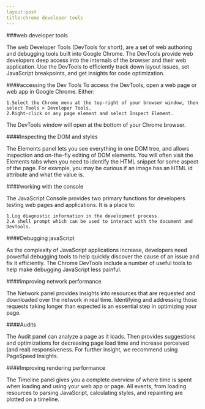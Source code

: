 ```yaml
---
layout:post
title:chrome developer tools
---
```


###web developer tools

The web Developer Tools (DevTools for short), are a set of web authoring and debugging tools built into Google Chrome. The DevTools provide web developers deep access into the internals of the browser and their web application. Use the DevTools to efficiently track down layout issues, set JavaScript breakpoints, and get insights for code optimization.

####accessing the Dev Tools
To access the DevTools, open a web page or web app in Google Chrome. Either:

    1.Select the Chrome menu at the top-right of your browser window, then select Tools > Developer Tools.
    2.Right-click on any page element and select Inspect Element.
The DevTools window will open at the bottom of your Chrome browser.

####Inspecting the DOM and styles

  The Elements panel lets you see everything in one DOM tree, and allows inspection and on-the-fly editing of DOM elements. You will often visit the Elements tabs when you need to identify the HTML snippet for some aspect of the page. For example, you may be curious if an image has an HTML id attribute and what the value is. 

####working with the console

  The JavaScript Console provides two primary functions for developers testing web pages and applications. It is a place to:
  
    1.Log diagnostic information in the development process.
    2.A shell prompt which can be used to interact with the document and DevTools. 
    
####Debugging javaScript

  As the complexity of JavaScript applications increase, developers need powerful debugging tools to help quickly discover the cause of an issue and fix it efficiently. The Chrome DevTools include a number of useful tools to help make debugging JavaScript less painful. 
  
####improving network performance

  The Network panel provides insights into resources that are requested and downloaded over the network in real time. Identifying and addressing those requests taking longer than expected is an essential step in optimizing your page.  
  
####Audits

The Audit panel can analyze a page as it loads. Then provides suggestions and optimizations for decreasing page load time and increase perceived (and real) responsiveness. For further insight, we recommend using PageSpeed Insights. 

####Improving rendering performance

  The Timeline panel gives you a complete overview of where time is spent when loading and using your web app or page. All events, from loading resources to parsing JavaScript, calculating styles, and repainting are plotted on a timeline. 
